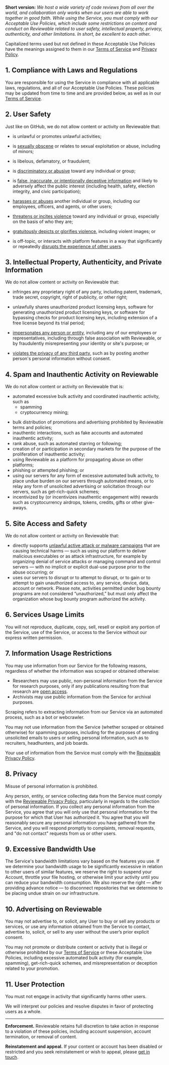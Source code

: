 **Short version:** _We host a wide variety of code reviews from all over the world, and collaboration only works when our users are able to work together in good faith. While using the Service, you must comply with our Acceptable Use Policies, which include some restrictions on content and conduct on Reviewable related to user safety, intellectual property, privacy, authenticity, and other limitations. In short, be excellent to each other._

Capitalized terms used but not defined in these Acceptable Use Policies have the meanings assigned to them in our [Terms of Service](terms.md) and [Privacy Policy](privacy.md).

## 1. Compliance with Laws and Regulations
You are responsible for using the Service in compliance with all applicable laws, regulations, and all of our Acceptable Use Policies. These policies may be updated from time to time and are provided below, as well as in our [Terms of Service](terms.md).

## 2. User Safety
Just like on GitHub, we do not allow content or activity on Reviewable that:

- is unlawful or promotes unlawful activities;

- is [sexually obscene](https://docs.github.com/en/site-policy/acceptable-use-policies/github-sexually-obscene-content) or relates to sexual exploitation or abuse, including of minors;

- is libelous, defamatory, or fraudulent;

- is [discriminatory or abusive](https://docs.github.com/en/site-policy/acceptable-use-policies/github-hate-speech-and-discrimination) toward any individual or group;

- is [false, inaccurate, or intentionally deceptive information](https://docs.github.com/en/site-policy/acceptable-use-policies/github-misinformation-and-disinformation) and likely to adversely affect the public interest (including health, safety, election integrity, and civic participation);

- [harasses or abuses](https://docs.github.com/en/site-policy/acceptable-use-policies/github-bullying-and-harassment) another individual or group, including our employees, officers, and agents, or other users;

- [threatens or incites violence](https://docs.github.com/en/site-policy/acceptable-use-policies/github-threats-of-violence-and-gratuitously-violent-content) toward any individual or group, especially on the basis of who they are;

- [gratuitously depicts or glorifies violence](https://docs.github.com/en/site-policy/acceptable-use-policies/github-threats-of-violence-and-gratuitously-violent-content), including violent images; or

- is off-topic, or interacts with platform features in a way that significantly or repeatedly [disrupts the experience of other users](https://docs.github.com/en/site-policy/acceptable-use-policies/github-disrupting-the-experience-of-other-users).


## 3. Intellectual Property, Authenticity, and Private Information
We do not allow content or activity on Reviewable that:

- infringes any proprietary right of any party, including patent, trademark, trade secret, copyright, right of publicity, or other right;

- unlawfully shares unauthorized product licensing keys, software for generating unauthorized product licensing keys, or software for bypassing checks for product licensing keys, including extension of a free license beyond its trial period;

- [impersonates any person or entity](https://docs.github.com/en/site-policy/acceptable-use-policies/github-impersonation), including any of our employees or representatives, including through false association with Reviewable, or by fraudulently misrepresenting your identity or site's purpose; or

- [violates the privacy of any third party](https://docs.github.com/en/site-policy/acceptable-use-policies/github-doxxing-and-invasion-of-privacy), such as by posting another person's personal information without consent.

## 4. Spam and Inauthentic Activity on Reviewable
We do not allow content or activity on Reviewable that is:
- automated excessive bulk activity and coordinated inauthentic activity, such as
   * spamming
   * cryptocurrency mining;
* bulk distribution of promotions and advertising prohibited by Reviewable terms and policies;
* inauthentic interactions, such as fake accounts and automated inauthentic activity;
* rank abuse, such as automated starring or following;
* creation of or participation in secondary markets for the purpose of the proliferation of inauthentic activity;
* using Reviewable as a platform for propagating abuse on other platforms;
* phishing or attempted phishing; or
* using our servers for any form of excessive automated bulk activity, to place undue burden on our servers through automated means, or to relay any form of unsolicited advertising or solicitation through our servers, such as get-rich-quick schemes;
* incentivized by (or incentivizes inauthentic engagement with) rewards such as cryptocurrency airdrops, tokens, credits, gifts or other give-aways.

## 5. Site Access and Safety
We do not allow content or activity on Reviewable that:

- directly supports [unlawful active attack or malware campaigns](https://docs.github.com/en/site-policy/acceptable-use-policies/github-active-malware-or-exploits) that are causing technical harms — such as using our platform to deliver malicious executables or as attack infrastructure, for example by organizing denial of service attacks or managing command and control servers — with no implicit or explicit dual-use purpose prior to the abuse occurring; or
- uses our servers to disrupt or to attempt to disrupt, or to gain or to attempt to gain unauthorized access to, any service, device, data, account or network. Please note, activities permitted under bug bounty programs are not considered “unauthorized,” but must only affect the organization whose bug bounty program authorized the activity.


## 6. Services Usage Limits
You will not reproduce, duplicate, copy, sell, resell or exploit any portion of the Service, use of the Service, or access to the Service without our express written permission.

## 7. Information Usage Restrictions
You may use information from our Service for the following reasons, regardless of whether the information was scraped or obtained otherwise:

-  Researchers may use public, non-personal information from the Service for research purposes, only if any publications resulting from that research are [open access](https://en.wikipedia.org/wiki/Open_access).
-  Archivists may use public information from the Service for archival purposes.

Scraping refers to extracting information from our Service via an automated process, such as a bot or webcrawler.

You may not use information from the Service (whether scraped or obtained otherwise) for spamming purposes, including for the purposes of sending unsolicited emails to users or selling personal information, such as to recruiters, headhunters, and job boards.

Your use of information from the Service must comply with the [Reviewable Privacy Policy](privacy.md).

## 8. Privacy
Misuse of personal information is prohibited.

Any person, entity, or service collecting data from the Service must comply with the [Reviewable Privacy Policy](privacy.md), particularly in regards to the collection of personal information. If you collect any personal information from the Service, you agree that you will only use that personal information for the purpose for which that User has authorized it. You agree that you will reasonably secure any personal information you have gathered from the Service, and you will respond promptly to complaints, removal requests, and "do not contact" requests from us or other users.

## 9. Excessive Bandwidth Use
The Service's bandwidth limitations vary based on the features you use. If we determine your bandwidth usage to be significantly excessive in relation to other users of similar features, we reserve the right to suspend your Account, throttle your file hosting, or otherwise limit your activity until you can reduce your bandwidth consumption. We also reserve the right — after providing advance notice — to disconnect repositories that we determine to be placing undue strain on our infrastructure.

## 10. Advertising on Reviewable
You may not advertise to, or solicit, any User to buy or sell any products or services, or use any information obtained from the Service to contact, advertise to, solicit, or sell to any user without the user’s prior explicit consent.

You may not promote or distribute content or activity that is illegal or otherwise prohibited by our [Terms of Service](terms.md) or these Acceptable Use Policies, including excessive automated bulk activity (for example, spamming), get-rich-quick schemes, and misrepresentation or deception related to your promotion.

## 11. User Protection
You must not engage in activity that significantly harms other users.

We will interpret our policies and resolve disputes in favor of protecting users as a whole.

---

**Enforcement.** Reviewable retains full discretion to take action in response to a violation of these policies, including account suspension, account termination, or removal of content.

**Reinstatement and appeal.** If your content or account has been disabled or restricted and you seek reinstatement or wish to appeal, please [get in touch](mailto:legal@reviewable.io).
